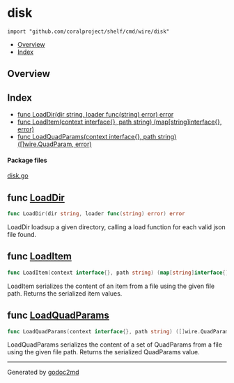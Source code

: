 

# disk
`import "github.com/coralproject/shelf/cmd/wire/disk"`

* [Overview](#pkg-overview)
* [Index](#pkg-index)

## <a name="pkg-overview">Overview</a>



## <a name="pkg-index">Index</a>
* [func LoadDir(dir string, loader func(string) error) error](#LoadDir)
* [func LoadItem(context interface{}, path string) (map[string]interface{}, error)](#LoadItem)
* [func LoadQuadParams(context interface{}, path string) ([]wire.QuadParam, error)](#LoadQuadParams)


#### <a name="pkg-files">Package files</a>
[disk.go](/src/github.com/coralproject/shelf/cmd/wire/disk/disk.go) 





## <a name="LoadDir">func</a> [LoadDir](/src/target/disk.go?s=1579:1636#L50)
``` go
func LoadDir(dir string, loader func(string) error) error
```
LoadDir loadsup a given directory, calling a load function for each valid
json file found.



## <a name="LoadItem">func</a> [LoadItem](/src/target/disk.go?s=971:1050#L27)
``` go
func LoadItem(context interface{}, path string) (map[string]interface{}, error)
```
LoadItem serializes the content of an item from a file using the
given file path. Returns the serialized item values.



## <a name="LoadQuadParams">func</a> [LoadQuadParams](/src/target/disk.go?s=303:382#L5)
``` go
func LoadQuadParams(context interface{}, path string) ([]wire.QuadParam, error)
```
LoadQuadParams serializes the content of a set of QuadParams from a file using the
given file path. Returns the serialized QuadParams value.








- - -
Generated by [godoc2md](http://godoc.org/github.com/davecheney/godoc2md)
